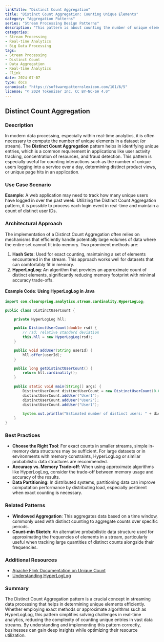 ```yaml
---
linkTitle: "Distinct Count Aggregation"
title: "Distinct Count Aggregation: Counting Unique Elements"
category: "Aggregation Patterns"
series: "Stream Processing Design Patterns"
description: "This pattern is about counting the number of unique elements or values in a data stream, with applications such as counting the number of unique users who logged in during a specific time period."
categories:
- Stream Processing
- Real-time Analytics
- Big Data Processing
tags:
- Stream Processing
- Distinct Count
- Data Aggregation
- Real-time Analytics
- Flink
date: 2024-07-07
type: docs
canonical: "https://softwarepatternslexicon.com/101/6/5"
license: "© 2024 Tokenizer Inc. CC BY-NC-SA 4.0"
---
```


## Distinct Count Aggregation

### Description

In modern data processing, especially within real-time analytics, it is often necessary to compute the number of unique elements in a dataset (or stream). The **Distinct Count Aggregation** pattern helps in identifying unique entries, which is a common requirement in applications like user activity tracking, concentration of resources, and fraud detection. This pattern is especially useful for counting interactions such as the number of unique users logging into a service over a day, determining distinct product views, or unique page hits in an application.

### Use Case Scenario

**Example**: A web application may need to track how many unique users have logged in over the past week. Utilizing the Distinct Count Aggregation pattern, it is possible to process each login event in real-time and maintain a count of distinct user IDs.

### Architectural Approach

The implementation of a Distinct Count Aggregation often relies on mechanisms that efficiently handle potentially large volumes of data where the entire set cannot fit into memory. Two prominent methods are:

1. **Hash Sets**: Used for exact counting, maintaining a set of elements encountered in the stream. This approach works well for datasets that can comfortably fit in memory.
2. **HyperLogLog**: An algorithm that provides an approximate count of distinct elements, significantly reducing memory footprint with minimal accuracy trade-offs.

#### Example Code: Using HyperLogLog in Java

```java
import com.clearspring.analytics.stream.cardinality.HyperLogLog;

public class DistinctUserCount {

    private HyperLogLog hll;

    public DistinctUserCount(double rsd) {
        // rsd: relative standard deviation
        this.hll = new HyperLogLog(rsd);
    }

    public void addUser(String userId) {
        hll.offer(userId);
    }

    public long getDistinctUserCount() {
        return hll.cardinality();
    }
    
    public static void main(String[] args) {
        DistinctUserCount distinctUserCount = new DistinctUserCount(0.05);
        distinctUserCount.addUser("User1");
        distinctUserCount.addUser("User2");
        distinctUserCount.addUser("User1");
        
        System.out.println("Estimated number of distinct users: " + distinctUserCount.getDistinctUserCount());
    }
}
```

### Best Practices

- **Choose the Right Tool**: For exact counts in smaller streams, simple in-memory data structures may be sufficient. For large datasets or in environments with memory constraints, HyperLogLog or similar probabilistic data structures are recommended.
- **Accuracy vs. Memory Trade-off**: When using approximate algorithms like HyperLogLog, consider the trade-off between memory usage and accuracy of the results.
- **Data Partitioning**: In distributed systems, partitioning data can improve computation performance by distributing load, especially pertinent when exact counting is necessary.

### Related Patterns

- **Windowed Aggregation**: This aggregates data based on a time window, commonly used with distinct counting to aggregate counts over specific periods.
- **Count-min Sketch**: An alternative probabilistic data structure used for approximating the frequencies of elements in a stream, particularly useful when tracking large quantities of distinct counts alongside their frequencies.

### Additional Resources

- [Apache Flink Documentation on Unique Count](https://nightlies.apache.org/flink/flink-docs-release-1.14/docs/dev/libs/streaming_analytics/#distinct-count)
- [Understanding HyperLogLog](https://research.google.com/pubs/archive/40671.pdf)

### Summary

The Distinct Count Aggregation pattern is a crucial concept in streaming data processing that helps in determining unique elements efficiently. Whether employing exact methods or approximate algorithms such as HyperLogLog, this pattern simplifies solving challenges in real-time analytics, reducing the complexity of counting unique entries in vast data streams. By understanding and implementing this pattern correctly, businesses can gain deep insights while optimizing their resource utilization.
